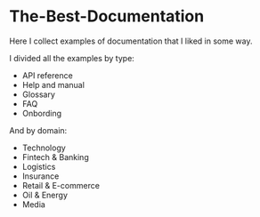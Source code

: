 # The-Best-Documentation

Here I collect examples of documentation that I liked in some way.

I divided all the examples by type:
  * API reference
  * Help and manual
  * Glossary
  * FAQ
  * Onbording
  

And by domain:
 * Technology
 * Fintech & Banking
 * Logistics
 * Insurance
 * Retail & E-commerce
 * Oil & Energy
 * Media

